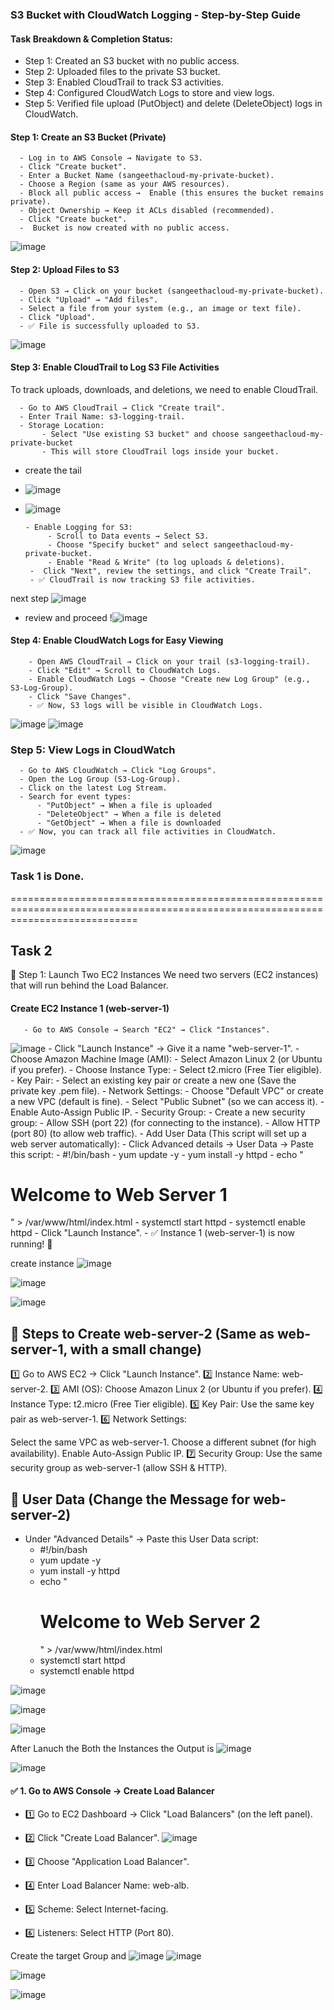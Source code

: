 ### S3 Bucket with CloudWatch Logging - Step-by-Step Guide
#### Task Breakdown & Completion Status:
- Step 1: Created an S3 bucket with no public access.
- Step 2: Uploaded files to the private S3 bucket.
- Step 3: Enabled CloudTrail to track S3 activities.
- Step 4: Configured CloudWatch Logs to store and view logs.
- Step 5: Verified file upload (PutObject) and delete (DeleteObject) logs in CloudWatch.

#### Step 1: Create an S3 Bucket (Private)
      - Log in to AWS Console → Navigate to S3.
      - Click "Create bucket".
      - Enter a Bucket Name (sangeethacloud-my-private-bucket).
      - Choose a Region (same as your AWS resources).
      - Block all public access →  Enable (this ensures the bucket remains private).
      - Object Ownership → Keep it ACLs disabled (recommended).
      - Click "Create bucket".
      -  Bucket is now created with no public access.
      
![image](https://github.com/user-attachments/assets/b82d35d9-e21a-4887-afa1-f07420859f62)

#### Step 2: Upload Files to S3
      - Open S3 → Click on your bucket (sangeethacloud-my-private-bucket).
      - Click "Upload" → "Add files".
      - Select a file from your system (e.g., an image or text file).
      - Click "Upload".
      - ✅ File is successfully uploaded to S3.
 
![image](https://github.com/user-attachments/assets/53afda2b-88b4-4a88-83b5-d15cac9be59e)

#### Step 3: Enable CloudTrail to Log S3 File Activities
To track uploads, downloads, and deletions, we need to enable CloudTrail.

      - Go to AWS CloudTrail → Click "Create trail".
      - Enter Trail Name: s3-logging-trail.
      - Storage Location:
           - Select "Use existing S3 bucket" and choose sangeethacloud-my-private-bucket 
           - This will store CloudTrail logs inside your bucket.
- create the tail
- ![image](https://github.com/user-attachments/assets/e1bf5ed5-8b63-4bfc-a7f4-77a9b4d816c2)
- ![image](https://github.com/user-attachments/assets/ae62537f-7a55-4250-b49f-a0611990ad47)

      - Enable Logging for S3:
           - Scroll to Data events → Select S3.
           - Choose "Specify bucket" and select sangeethacloud-my-private-bucket.
           - Enable "Read & Write" (to log uploads & deletions).
       -  Click "Next", review the settings, and click "Create Trail".
       - ✅ CloudTrail is now tracking S3 file activities.

next step 
  ![image](https://github.com/user-attachments/assets/ee59b5e9-4ac4-4314-8c6a-bf1358e2d710)
- review and proceed
  !![image](https://github.com/user-attachments/assets/4f9e3320-2010-422a-8565-17af339dab8a)


#### Step 4: Enable CloudWatch Logs for Easy Viewing
        - Open AWS CloudTrail → Click on your trail (s3-logging-trail).
        - Click "Edit" → Scroll to CloudWatch Logs.
        - Enable CloudWatch Logs → Choose "Create new Log Group" (e.g., S3-Log-Group).
        - Click "Save Changes".
        - ✅ Now, S3 logs will be visible in CloudWatch Logs.

![image](https://github.com/user-attachments/assets/676f60c2-ae52-429b-8853-366c42d4582c)
![image](https://github.com/user-attachments/assets/e878eda9-3ad2-40b0-9ef3-a3e47aed9e24)


### Step 5: View Logs in CloudWatch
      - Go to AWS CloudWatch → Click "Log Groups".
      - Open the Log Group (S3-Log-Group).
      - Click on the latest Log Stream.
      - Search for event types:
          - "PutObject" → When a file is uploaded
          - "DeleteObject" → When a file is deleted
          - "GetObject" → When a file is downloaded
      - ✅ Now, you can track all file activities in CloudWatch.

![image](https://github.com/user-attachments/assets/b831bd14-33f7-4fc4-b4cd-e230f5d3f9d9)

### Task 1 is Done.
==================================================================================================================================
## Task 2 
📌 Step 1: Launch Two EC2 Instances
We need two servers (EC2 instances) that will run behind the Load Balancer.

#### Create EC2 Instance 1 (web-server-1)
       - Go to AWS Console → Search "EC2" → Click "Instances".
   ![image](https://github.com/user-attachments/assets/cead4134-abbc-425e-97cf-508d05768dfc)
       - Click "Launch Instance" → Give it a name "web-server-1".
       - Choose Amazon Machine Image (AMI):
            - Select Amazon Linux 2 (or Ubuntu if you prefer).
       - Choose Instance Type:
           - Select t2.micro (Free Tier eligible).
       - Key Pair:
           - Select an existing key pair or create a new one (Save the private key .pem file).
       - Network Settings:
           - Choose "Default VPC" or create a new VPC (default is fine).
           - Select "Public Subnet" (so we can access it).
           - Enable Auto-Assign Public IP.
       - Security Group:
          - Create a new security group:
          - Allow SSH (port 22) (for connecting to the instance).
          - Allow HTTP (port 80) (to allow web traffic).
       - Add User Data (This script will set up a web server automatically):
          - Click Advanced details → User Data → Paste this script:
                 - #!/bin/bash
                 - yum update -y
                 - yum install -y httpd
                 - echo "<h1>Welcome to Web Server 1</h1>" > /var/www/html/index.html
                 - systemctl start httpd
                 - systemctl enable httpd
                 - Click "Launch Instance".
         - ✅ Instance 1 (web-server-1) is now running! 🎉

create instance
![image](https://github.com/user-attachments/assets/cead4134-abbc-425e-97cf-508d05768dfc)

![image](https://github.com/user-attachments/assets/baaa6488-d6f1-4773-837a-b745c6044bcb)

![image](https://github.com/user-attachments/assets/31bbfb75-4f8d-450a-ba75-f02444b1b5fc)

## 📌 Steps to Create web-server-2 (Same as web-server-1, with a small change)
1️⃣ Go to AWS EC2 → Click "Launch Instance".
2️⃣ Instance Name: web-server-2.
3️⃣ AMI (OS): Choose Amazon Linux 2 (or Ubuntu if you prefer).
4️⃣ Instance Type: t2.micro (Free Tier eligible).
5️⃣ Key Pair: Use the same key pair as web-server-1.
6️⃣ Network Settings:

Select the same VPC as web-server-1.
Choose a different subnet (for high availability).
Enable Auto-Assign Public IP.
7️⃣ Security Group:
Use the same security group as web-server-1 (allow SSH & HTTP).
## 📌 User Data (Change the Message for web-server-2)
- Under "Advanced Details" → Paste this User Data script:
    - #!/bin/bash
    - yum update -y
    - yum install -y httpd
    - echo "<h1>Welcome to Web Server 2</h1>" > /var/www/html/index.html
    - systemctl start httpd
    - systemctl enable httpd

![image](https://github.com/user-attachments/assets/d5cbfe33-9cc3-4ac7-b9ae-eb7481d3e7a8)

![image](https://github.com/user-attachments/assets/87745904-dc37-40e3-b067-202ee381ef0a)

![image](https://github.com/user-attachments/assets/081a4de7-3a5f-44ec-a71f-d30b392c650f)

After Lanuch the Both the Instances the Output is 
![image](https://github.com/user-attachments/assets/46617a2f-6a62-4a7f-b942-eb3341a97420)

![image](https://github.com/user-attachments/assets/4e621f41-8e53-4266-b571-936074f3a1aa)

#### ✅ 1. Go to AWS Console → Create Load Balancer
- 1️⃣ Go to EC2 Dashboard → Click "Load Balancers" (on the left panel).
- 2️⃣ Click "Create Load Balancer".
![image](https://github.com/user-attachments/assets/ab044c6f-3721-41ab-a9cf-c5204c7d3b72)

- 3️⃣ Choose "Application Load Balancer".
- 4️⃣ Enter Load Balancer Name: web-alb.
- 5️⃣ Scheme: Select Internet-facing.
- 6️⃣ Listeners:
Select HTTP (Port 80).


Create the target Group and
![image](https://github.com/user-attachments/assets/045c4b44-d597-4256-82aa-027f039e9e80)
![image](https://github.com/user-attachments/assets/b276d2f1-d231-4474-84bc-c90389aee956)

![image](https://github.com/user-attachments/assets/67ff92c7-96f8-4f32-8692-9961f19b3353)

![image](https://github.com/user-attachments/assets/bd6f6bf2-6a2f-48a4-ae88-de2011aef744)



